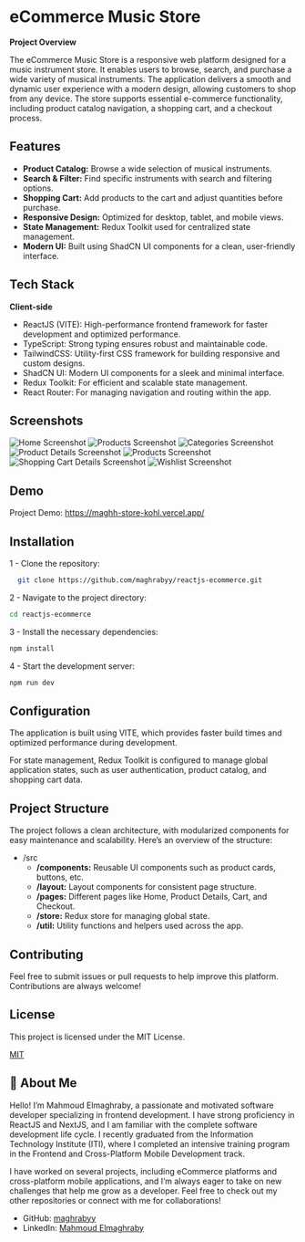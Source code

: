 
# eCommerce Music Store

**Project Overview**

The eCommerce Music Store is a responsive web platform designed for a music instrument store. It enables users to browse, search, and purchase a wide variety of musical instruments. The application delivers a smooth and dynamic user experience with a modern design, allowing customers to shop from any device. The store supports essential e-commerce functionality, including product catalog navigation, a shopping cart, and a checkout process.
## Features

- **Product Catalog:** Browse a wide selection of musical instruments.
- **Search & Filter:** Find specific instruments with search and filtering options.
- **Shopping Cart:** Add products to the cart and adjust quantities before purchase.
- **Responsive Design:** Optimized for desktop, tablet, and mobile views.
- **State Management:** Redux Toolkit used for centralized state management.
- **Modern UI:** Built using ShadCN UI components for a clean, user-friendly interface.
## Tech Stack

**Client-side**

- ReactJS (VITE): High-performance frontend framework for faster development and optimized performance.
- TypeScript: Strong typing ensures robust and maintainable code.
- TailwindCSS: Utility-first CSS framework for building responsive and custom designs.
- ShadCN UI: Modern UI components for a sleek and minimal interface.
- Redux Toolkit: For efficient and scalable state management.
- React Router: For managing navigation and routing within the app.
## Screenshots

![Home Screenshot](screenshots/magh-store-home-page-header.png)
![Products Screenshot](screenshots/magh-store-products-page.png)
![Categories Screenshot](screenshots/magh-store-categories-page.png)
![Product Details Screenshot](screenshots/magh-store-productDetail-page.png)
![Products Screenshot](screenshots/magh-store-products_page.png)
![Shopping Cart Details Screenshot](screenshots/magh-store-shopping-cart-page.png)
![Wishlist Screenshot](screenshots/magh-store-wishlist-page.png)

## Demo

Project Demo: https://maghh-store-kohl.vercel.app/
## Installation

1 - Clone the repository:

```bash
  git clone https://github.com/maghrabyy/reactjs-ecommerce.git

```
2 - Navigate to the project directory:

```bash
cd reactjs-ecommerce

```

3 - Install the necessary dependencies:

```bash
npm install

```

4 - Start the development server:

```bash
npm run dev

```
    
## Configuration

The application is built using VITE, which provides faster build times and optimized performance during development.

For state management, Redux Toolkit is configured to manage global application states, such as user authentication, product catalog, and shopping cart data.
## Project Structure

The project follows a clean architecture, with modularized components for easy maintenance and scalability. Here’s an overview of the structure:

- /src
  - **/components:** Reusable UI   components such as product cards, buttons, etc.
  - **/layout:** Layout components for consistent page structure.
  - **/pages:** Different pages like Home, Product Details, Cart, and Checkout.
  - **/store:** Redux store for managing global state.
  - **/util:** Utility functions and helpers used across the app.
## Contributing

Feel free to submit issues or pull requests to help improve this platform. Contributions are always welcome!




## License
This project is licensed under the MIT License.


[MIT](https://choosealicense.com/licenses/mit/)


## 🚀 About Me

Hello! I’m Mahmoud Elmaghraby, a passionate and motivated software developer specializing in frontend development. I have strong proficiency in ReactJS and NextJS, and I am familiar with the complete software development life cycle. I recently graduated from the Information Technology Institute (ITI), where I completed an intensive training program in the Frontend and Cross-Platform Mobile Development track.

I have worked on several projects, including eCommerce platforms and cross-platform mobile applications, and I’m always eager to take on new challenges that help me grow as a developer. Feel free to check out my other repositories or connect with me for collaborations!

- GitHub: [maghrabyy](https://github.com/maghrabyy)
- LinkedIn: [Mahmoud Elmaghraby](https://linkedin.com/in/maghrabyy)
